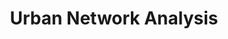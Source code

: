 ---
layout: page-fullwidth
title:  "Urban Network Analysis"
subheadline:  "Tutorial"
teaser: "A list of tutorials for unban network analysis"
breadcrumb: true
categories:
    - Tutorials
permalink: /tutorials/una/
header:
    title: PyTrans
    image_fullwidth: unsplash_brooklyn-bridge_header.jpg
---